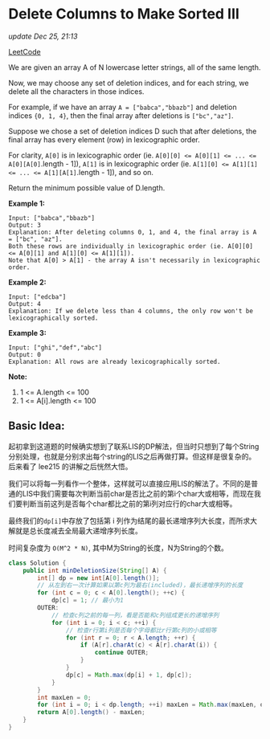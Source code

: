 # Delete Columns to Make Sorted III

_update Dec 25, 21:13_

[LeetCode](https://leetcode.com/problems/delete-columns-to-make-sorted-iii/)

We are given an array A of N lowercase letter strings, all of the same length.

Now, we may choose any set of deletion indices, and for each string, we delete all the characters in those indices.

For example, if we have an array `A = ["babca","bbazb"]` and deletion indices `{0, 1, 4}`, then the final array after deletions is `["bc","az"]`.

Suppose we chose a set of deletion indices D such that after deletions, the final array has every element \(row\) in lexicographic order.

For clarity, `A[0]` is in lexicographic order \(ie. `A[0][0] <= A[0][1] <= ... <= A[0][A[0]`.length - 1\]\), `A[1]` is in lexicographic order \(ie. `A[1][0] <= A[1][1] <= ... <= A[1][A[1]`.length - 1\]\), and so on.

Return the minimum possible value of D.length.

**Example 1:**

```text
Input: ["babca","bbazb"]
Output: 3
Explanation: After deleting columns 0, 1, and 4, the final array is A = ["bc", "az"].
Both these rows are individually in lexicographic order (ie. A[0][0] <= A[0][1] and A[1][0] <= A[1][1]).
Note that A[0] > A[1] - the array A isn't necessarily in lexicographic order.
```

**Example 2:**

```text
Input: ["edcba"]
Output: 4
Explanation: If we delete less than 4 columns, the only row won't be lexicographically sorted.
```

**Example 3:**

```text
Input: ["ghi","def","abc"]
Output: 0
Explanation: All rows are already lexicographically sorted.
```

**Note:**

1. 1 &lt;= A.length &lt;= 100
2. 1 &lt;= A\[i\].length &lt;= 100

## Basic Idea:

起初拿到这道题的时候确实想到了联系LIS的DP解法，但当时只想到了每个String分别处理，也就是分别求出每个string的LIS之后再做打算。但这样是很复杂的。后来看了 lee215 的讲解之后恍然大悟。

我们可以将每一列看作一个整体，这样就可以直接应用LIS的解法了。不同的是普通的LIS中我们需要每次判断当前char是否比之前的第i个char大或相等，而现在我们要判断当前这列是否每个char都比之前的第i列对应行的char大或相等。

最终我们的`dp[i]`中存放了包括第 i 列作为结尾的最长递增序列大长度，而所求大解就是总长度减去全局最大递增序列长度。

时间复杂度为 `O(M^2 * N)`, 其中M为String的长度，N为String的个数。

```java
class Solution {
    public int minDeletionSize(String[] A) {
        int[] dp = new int[A[0].length()];
        // 从左到右一次计算如果以第c列为最右(included)，最长递增序列的长度
        for (int c = 0; c < A[0].length(); ++c) {
            dp[c] = 1; // 最小为1
        OUTER:
            // 检查c列之前的每一列，看是否能和c列组成更长的递增序列
            for (int i = 0; i < c; ++i) {
                // 检查r行第i列是否每个字母都比r行第c列的小或相等
                for (int r = 0; r < A.length; ++r) {
                    if (A[r].charAt(c) < A[r].charAt(i)) {
                        continue OUTER;
                    }
                }
                dp[c] = Math.max(dp[i] + 1, dp[c]); 
            }
        }
        int maxLen = 0;
        for (int i = 0; i < dp.length; ++i) maxLen = Math.max(maxLen, dp[i]);
        return A[0].length() - maxLen;
    }
}
```

